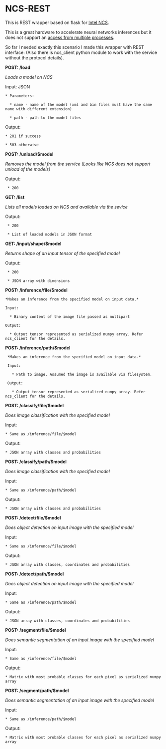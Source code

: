 # NCS-REST

This is REST wrapper based on flask for [Intel NCS](https://software.intel.com/en-us/articles/run-intel-openvino-models-on-intel-neural-compute-stick-2).

This is a great hardware to accelerate neural networks inferences but it does not support an [access from multiple processes](https://docs.openvinotoolkit.org/2019_R1.1/_docs_IE_DG_supported_plugins_MYRIAD.html#supported_configuration_parameters").

So far I needed exactly this scenario I made this wrapper with REST interface:
(Also there is ncs_client python module to work with the service without the protocol details).

**POST: /load**

  *Loads a model on NCS*
  
  Input: JSON 
  
    * Parameters:
    
      * name - name of the model (xml and bin files must have the same name with different extension)
      
      * path - path to the model files
      
  Output:
  
    * 201 if success
    
    * 503 otherwise
    
 **POST: /unload/$model**
  
   *Removes the model from the service (Looks like NCS does not support unload of the models)*
   
   Output: 
   
     * 200
 
 **GET: /list**
 
   *Lists all models loaded on NCS and available via the sevice*
   
   Output:
   
     * 200
     
     * List of loaded models in JSON format
     
 **GET: /input/shape/$model** 
  
   *Returns shape of an input tensor of the specified model*
   
   Output:
   
     * 200
     
     * JSON array with dimensions 

  **POST: /inference/file/$model**
  
    *Makes an inference from the specified model on input data.*
  
    Input:
    
      * Binary content of the image file passed as multipart
    
    Output:
    
      * Output tensor represented as serialized numpy array. Refer ncs_client for the details.
 
   **POST: /inference/path/$model**
  
     *Makes an inference from the specified model on input data.*
  
     Input:
     
       * Path to image. Assumed the image is available via filesystem.
    
     Output:
     
       * Output tensor represented as serialized numpy array. Refer ncs_client for the details.
 
 **POST: /classify/file/$model**
  
  *Does image classification with the specified model*
  
  Input:
  
    * Same as /inference/file/$model
  
  Output:
  
    * JSON array with classes and probabilities
 
 **POST: /classify/path/$model**
  
  *Does image classification with the specified model*
  
  Input:
  
    * Same as /inference/path/$model
    
  Output:
  
    * JSON array with classes and probabilities
 
 **POST: /detect/file/$model**
  
  *Does object detection on input image with the specified model*
  
  Input:
  
    * Same as /inference/file/$model
  
  Output:
  
    * JSON array with classes, coordinates and probabilities
 
 **POST: /detect/path/$model**
  
  *Does object detection on input image with the specified model*
  
  Input:
  
    * Same as /inference/path/$model
  
  Output:
  
    * JSON array with classes, coordinates and probabilities
 
 **POST: /segment/file/$model**
  
  *Does semantic segmentation of an input image with the specified model*
  
  Input:
  
    * Same as /inference/file/$model
  
  Output:
  
    * Matrix with most probable classes for each pixel as serialized numpy array
 
 **POST: /segment/path/$model**
  
  *Does semantic segmentation of an input image with the specified model*
  
  Input:
  
    * Same as /inference/path/$model
  
  Output:
  
    * Matrix with most probable classes for each pixel as serialized numpy array
